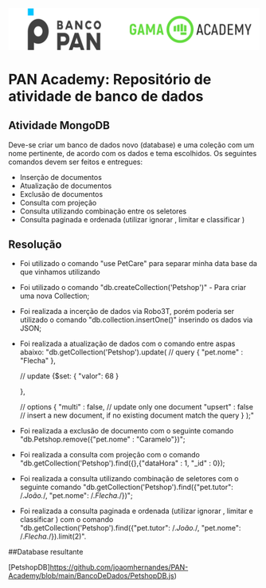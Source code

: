 <img alt="logo banco pan e gama academy" src="https://github.com/joaomhernandes/PAN-Academy/blob/main/Assets/gama-pan-academy-logo.svg" style="width: 300%, height: auto, margin-left: auto, margin-left: auto" />

# PAN Academy: Repositório de atividade de banco de dados

## Atividade MongoDB

Deve-se criar um banco de dados novo (database) e uma coleção com um nome pertinente, de acordo com os dados e tema escolhidos. Os seguintes comandos 
devem ser feitos e entregues:

- Inserção de documentos
- Atualização de documentos
- Exclusão de documentos
- Consulta com projeção
- Consulta utilizando combinação entre os seletores
- Consulta paginada e ordenada (utilizar ignorar , limitar e classificar )

## Resolução

 - Foi utilizado o comando "use PetCare" para separar minha data base da que vinhamos utilizando

 - Foi utilizado o comando "db.createCollection('Petshop')" - Para criar uma nova Collection;

 - Foi realizada a incerção de dados via Robo3T, porém poderia ser utilizado o comando "db.collection.insertOne()" inserindo os dados via JSON;

 - Foi realizada a atualização de dados com o comando entre aspas abaixo:
"db.getCollection('Petshop').update(
    // query 
    {
        "pet.nome" : "Flecha"
    },
    
    // update 
    {$set:
        {
            "valor": 68
            }
        
    },
    
    // options 
    {
        "multi" : false,  // update only one document 
        "upsert" : false  // insert a new document, if no existing document match the query 
 }
);"

 - Foi realizada a exclusão de documento com o seguinte comando "db.Petshop.remove({"pet.nome" : "Caramelo"})";

 - Foi realizada a consulta com projeção com o comando "db.getCollection('Petshop').find({},{"dataHora" : 1, "_id" : 0});

 - Foi realizada a consulta utilizando combinação de seletores com o seguinte comando "db.getCollection('Petshop').find({"pet.tutor": /.*João.*/, 
"pet.nome": /.*Flecha.*/})";

 - Foi realizada a consulta paginada e ordenada (utilizar ignorar , limitar e classificar ) com o comando "db.getCollection('Petshop').find({"pet.tutor": /.*João.*/, "pet.nome": /.*Flecha.*/}).limit(2)".

##Database resultante

[PetshopDB]https://github.com/joaomhernandes/PAN-Academy/blob/main/BancoDeDados/PetshopDB.js)



